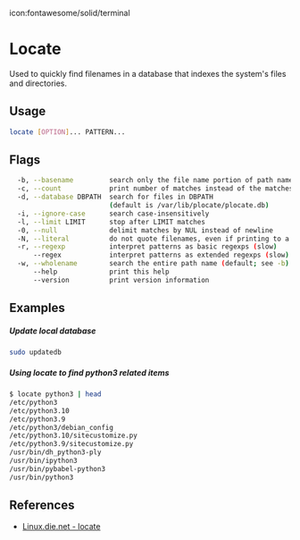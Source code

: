 icon:fontawesome/solid/terminal

# Locate

Used to quickly find filenames in a database that indexes the system's files and directories.

## Usage

```bash
locate [OPTION]... PATTERN...
```

## Flags

```bash
  -b, --basename         search only the file name portion of path names
  -c, --count            print number of matches instead of the matches
  -d, --database DBPATH  search for files in DBPATH
                         (default is /var/lib/plocate/plocate.db)
  -i, --ignore-case      search case-insensitively
  -l, --limit LIMIT      stop after LIMIT matches
  -0, --null             delimit matches by NUL instead of newline
  -N, --literal          do not quote filenames, even if printing to a tty
  -r, --regexp           interpret patterns as basic regexps (slow)
      --regex            interpret patterns as extended regexps (slow)
  -w, --wholename        search the entire path name (default; see -b)
      --help             print this help
      --version          print version information
```

## Examples

##### Update local database

```bash
sudo updatedb
```

##### Using locate to find python3 related items

```bash
$ locate python3 | head
/etc/python3
/etc/python3.10
/etc/python3.9
/etc/python3/debian_config
/etc/python3.10/sitecustomize.py
/etc/python3.9/sitecustomize.py
/usr/bin/dh_python3-ply
/usr/bin/ipython3
/usr/bin/pybabel-python3
/usr/bin/python3
```

## References

- [Linux.die.net - locate](https://linux.die.net/man/1/locate)
